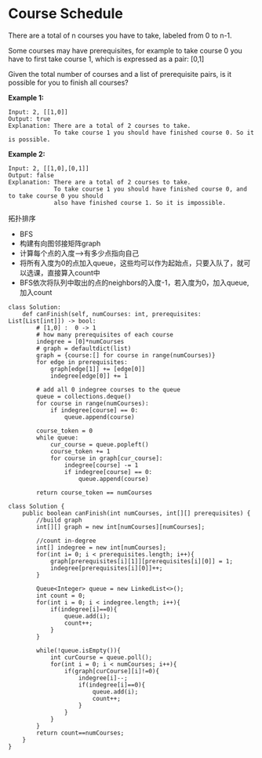 # Course Schedule

There are a total of n courses you have to take, labeled from 0 to n-1.

Some courses may have prerequisites, for example to take course 0 you have to first take course 1, which is expressed as a pair: [0,1]

Given the total number of courses and a list of prerequisite pairs, is it possible for you to finish all courses?

**Example 1:**
```
Input: 2, [[1,0]] 
Output: true
Explanation: There are a total of 2 courses to take. 
             To take course 1 you should have finished course 0. So it is possible.
```

**Example 2:**
```
Input: 2, [[1,0],[0,1]]
Output: false
Explanation: There are a total of 2 courses to take. 
             To take course 1 you should have finished course 0, and to take course 0 you should
             also have finished course 1. So it is impossible.
```

拓扑排序

* BFS
* 构建有向图邻接矩阵graph
* 计算每个点的入度-->有多少点指向自己
* 将所有入度为0的点加入queue，这些均可以作为起始点，只要入队了，就可以选课，直接算入count中
* BFS依次将队列中取出的点的neighbors的入度-1，若入度为0，加入queue,加入count

```
class Solution:
    def canFinish(self, numCourses: int, prerequisites: List[List[int]]) -> bool:
        # [1,0] :  0 -> 1
        # how many prerequisites of each course
        indegree = [0]*numCourses
        # graph = defaultdict(list)
        graph = {course:[] for course in range(numCourses)}
        for edge in prerequisites:
            graph[edge[1]] += [edge[0]]
            indegree[edge[0]] += 1
        
        # add all 0 indegree courses to the queue
        queue = collections.deque()
        for course in range(numCourses):
            if indegree[course] == 0:
                queue.append(course)
        
        course_token = 0
        while queue:
            cur_course = queue.popleft()
            course_token += 1
            for course in graph[cur_course]:
                indegree[course] -= 1
                if indegree[course] == 0:
                    queue.append(course)
        
        return course_token == numCourses
```


```
class Solution {
    public boolean canFinish(int numCourses, int[][] prerequisites) {
        //build graph
        int[][] graph = new int[numCourses][numCourses];     
        
        //count in-degree
        int[] indegree = new int[numCourses];        
        for(int i= 0; i < prerequisites.length; i++){
            graph[prerequisites[i][1]][prerequisites[i][0]] = 1;
            indegree[prerequisites[i][0]]++;
        }
                
        Queue<Integer> queue = new LinkedList<>();
        int count = 0;
        for(int i = 0; i < indegree.length; i++){
            if(indegree[i]==0){
                queue.add(i);
                count++;
            }
        }
        
        while(!queue.isEmpty()){
            int curCourse = queue.poll();
            for(int i = 0; i < numCourses; i++){
                if(graph[curCourse][i]!=0){
                    indegree[i]--;
                    if(indegree[i]==0){
                        queue.add(i);
                        count++;
                    }
                }
            }
        }
        return count==numCourses;        
    }
}
```
